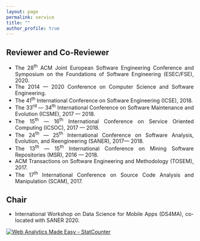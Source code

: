 ```yaml
---
layout: page
permalink: service
title: ""
author_profile: true
---
```



<h2>Reviewer and Co-Reviewer</h2>
<ul style="text-align:justify">
    <li>The 28<sup>th</sup> ACM Joint European Software Engineering Conference and Symposium on the Foundations of Software Engineering (ESEC/FSE), 2020.</li>
    <li>The 2014 &mdash; 2020 Conference on Computer Science and Software Engineering.</li>
    <li>The 41<sup>th</sup> International Conference on Software Engineering (ICSE), 2018.</li>
    <li>The 33<sup>rd</sup> &mdash; 34<sup>th</sup> International Conference on Software Maintenance and Evolution (ICSME), 2017 &mdash; 2018.</li>
    <li>The 15<sup>th</sup> &mdash; 16<sup>th</sup> International Conference on Service Oriented Computing (ICSOC), 2017 &mdash; 2018.</li>
    <li>The  24<sup>th</sup> &mdash; 25<sup>th</sup> International Conference on Software Analysis, Evolution, and Reengineering (SANER), 2017&mdash; 2018.</li>
    <li>The 13<sup>th</sup> &mdash; 15<sup>th</sup> International Conference on Mining Software Repositories (MSR), 2016 &mdash; 2018.</li>
    <li>ACM Transactions on Software Engineering and Methodology (TOSEM), 2017.</li>
    <li>The 17<sup>th</sup> International Conference on Source Code Analysis and Manipulation (SCAM), 2017.</li>			
    
</ul>
<h2>Chair</h2>
<ul style="text-align:justify">
<li>International Workshop on Data Science for Mobile Apps (DS4MA), co-located with SANER 2020.</li>
</ul>

<!-- Default Statcounter code for Homepage https://enoei.github.io/ -->
<script type="text/javascript">
var sc_project=12369002; 
var sc_invisible=1; 
var sc_security="c6459cff"; 
var sc_https=1; 
</script>
<script type="text/javascript"
src="https://www.statcounter.com/counter/counter.js" async></script>
<noscript><div class="statcounter"><a title="Web Analytics Made Easy -
StatCounter" href="https://statcounter.com/" target="_blank"><img
class="statcounter" src="https://c.statcounter.com/12369002/0/c6459cff/1/"
alt="Web Analytics Made Easy - StatCounter"></a></div></noscript>
<!-- End of Statcounter Code -->

<!-- Global site tag (gtag.js) - Google Analytics -->
<script async src="https://www.googletagmanager.com/gtag/js?id=UA-174161302-1"></script>
<script>
window.dataLayer = window.dataLayer || [];
function gtag(){dataLayer.push(arguments);}
gtag('js', new Date());

gtag('config', 'UA-174161302-1');
</script>